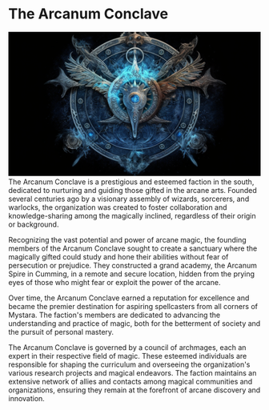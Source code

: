 # The Arcanum Conclave
![](images/arcanum-conclave.png?raw=true)
The Arcanum Conclave is a prestigious and esteemed faction in the south, dedicated to nurturing and guiding those gifted in the arcane arts. Founded several centuries ago by a visionary assembly of wizards, sorcerers, and warlocks, the organization was created to foster collaboration and knowledge-sharing among the magically inclined, regardless of their origin or background.

Recognizing the vast potential and power of arcane magic, the founding members of the Arcanum Conclave sought to create a sanctuary where the magically gifted could study and hone their abilities without fear of persecution or prejudice. They constructed a grand academy, the Arcanum Spire in Cumming, in a remote and secure location, hidden from the prying eyes of those who might fear or exploit the power of the arcane.

Over time, the Arcanum Conclave earned a reputation for excellence and became the premier destination for aspiring spellcasters from all corners of Mystara. The faction's members are dedicated to advancing the understanding and practice of magic, both for the betterment of society and the pursuit of personal mastery.

The Arcanum Conclave is governed by a council of archmages, each an expert in their respective field of magic. These esteemed individuals are responsible for shaping the curriculum and overseeing the organization's various research projects and magical endeavors. The faction maintains an extensive network of allies and contacts among magical communities and organizations, ensuring they remain at the forefront of arcane discovery and innovation.
